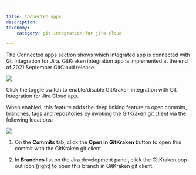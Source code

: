 ```yaml
---

title: Connected apps
description:
taxonomy:
    category: git-integration-for-jira-cloud

---
```

The Connected apps section shows which integrated app is connected with Git Integration for Jira. GitKraken integration app is implemented at the end of 2021 September GitCloud release.

![](https://bigbrassband.atlassian.net/wiki/download/attachments/1958805530/gitcloud-user-settings-connected-apps(c).png?version=1&modificationDate=1632575677289&cacheVersion=1&api=v2)

Click the toggle switch to enable/disable GitKraken integration with Git Integration for Jira Cloud app.

When enabled, this feature adds the deep linking feature to open commits, branches, tags and repositories by invoking the GitKraken git client via the following locations:

![](https://bigbrassband.atlassian.net/wiki/download/attachments/1958805530/gitcloud-jira-issue-gitkraken-deep-links.png?version=1&modificationDate=1632643942192&cacheVersion=1&api=v2)

1.  On the **Commits** tab, click the **Open in GitKraken** button to open this commit with the GitKraken git client.

2.  In **Branches** list on the Jira development panel, click the GitKraken pop-out icon (right) to open this branch in GitKraken git client.


